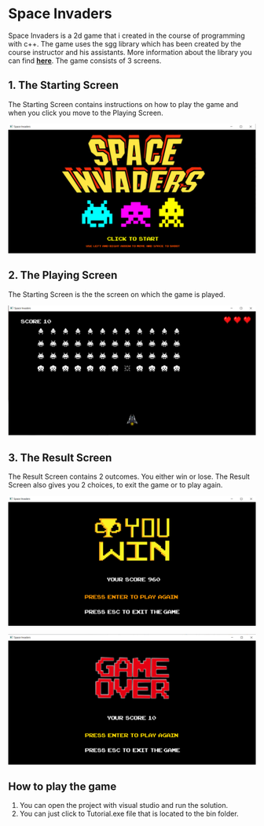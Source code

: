 # Space Invaders
Space Invaders is a 2d game that i created in the course of programming with c++. The game uses the sgg library which has been created by the course instructor and his assistants. More information about the library you can find **[here](https://cgaueb.github.io/sgg/index.html)**.
The game consists of 3 screens.
## 1. The Starting Screen 
The Starting Screen contains instructions on how to play the game and when you click you move to the Playing Screen.  

![The Starting Screen ](README_ASSETS/1.png)

## 2. The Playing Screen
The Starting Screen is the the screen on which the game is played.

![The Playing Screen ](README_ASSETS/2.png)
## 3. The Result Screen 
The Result Screen contains 2 outcomes. You either win or lose. The Result Screen also gives you 2 choices, to exit the game or to play again.

![The Result Screen Win ](README_ASSETS/3.png)

![The Result Screen Game Over ](README_ASSETS/4.png)

## How to play the game
1. You can open the project with visual studio and run the solution.    
2. You can just click to Tutorial.exe file that is located to the bin folder.

